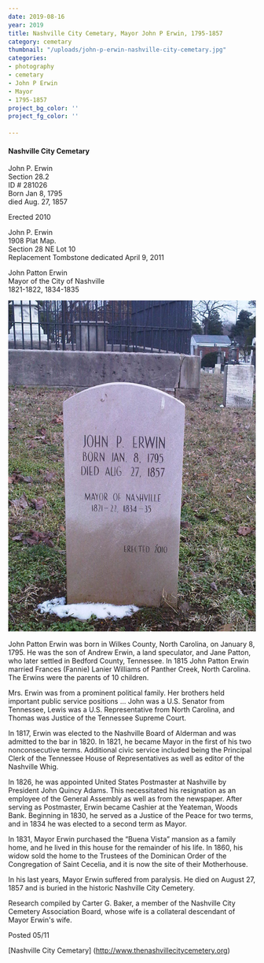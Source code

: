 ```yaml
---
date: 2019-08-16
year: 2019
title: Nashville City Cemetary, Mayor John P Erwin, 1795-1857
category: cemetary
thumbnail: "/uploads/john-p-erwin-nashville-city-cemetary.jpg"
categories:
- photography
- cemetary
- John P Erwin
- Mayor
- 1795-1857
project_bg_color: ''
project_fg_color: ''

---
```


#### Nashville City Cemetary
John P. Erwin  
Section 28.2  
ID # 281026  
Born Jan 8, 1795  
died Aug. 27, 1857  

Erected 2010  

John P. Erwin  
1908 Plat Map.  
Section 28 NE Lot 10  
Replacement Tombstone dedicated April 9, 2011  

John Patton Erwin  
Mayor of the City of Nashville  
1821-1822, 1834-1835  

![ALT text baby](/uploads/john-p-erwin-nashville-city-cemetary.jpg)

John Patton Erwin was born in Wilkes County, North Carolina, on January 8, 1795. He was the son of Andrew Erwin, a land speculator, and Jane Patton, who later settled in Bedford County, Tennessee. In 1815 John Patton Erwin married Frances (Fannie) Lanier Williams of Panther Creek, North Carolina. The Erwins were the parents of 10 children.

Mrs. Erwin was from a prominent political family. Her brothers held important public service positions ... John was a U.S. Senator from Tennessee, Lewis was a U.S. Representative from North Carolina, and Thomas was Justice of the Tennessee Supreme Court.

In 1817, Erwin was elected to the Nashville Board of Alderman and was admitted to the bar in 1820. In 1821, he became Mayor in the first of his two nonconsecutive terms. Additional civic service included being the Principal Clerk of the Tennessee House of Representatives as well as editor of the Nashville Whig.

In 1826, he was appointed United States Postmaster at Nashville by President John Quincy Adams. This necessitated his resignation as an employee of the General Assembly as well as from the newspaper. After serving as Postmaster, Erwin became Cashier at the Yeateman, Woods Bank. Beginning in 1830, he served as a Justice of the Peace for two terms, and in 1834 he was elected to a second term as Mayor.

In 1831, Mayor Erwin purchased the “Buena Vista” mansion as a family home, and he lived in this house for the remainder of his life. In 1860, his widow sold the home to the Trustees of the Dominican Order of the Congregation of Saint Cecelia, and it is now the site of their Motherhouse.

In his last years, Mayor Erwin suffered from paralysis. He died on August 27, 1857 and is buried in the historic Nashville City Cemetery.

Research compiled by Carter G. Baker, a member of the Nashville City Cemetery Association Board, whose wife is a collateral descendant of Mayor Erwin's wife.

Posted 05/11

[Nashville City Cemetary] (http://www.thenashvillecitycemetery.org)

